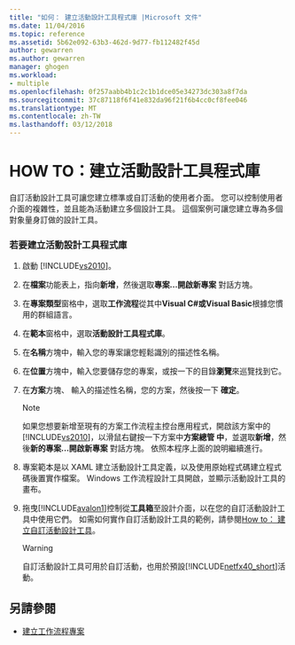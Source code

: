 ```yaml
---
title: "如何： 建立活動設計工具程式庫 |Microsoft 文件"
ms.date: 11/04/2016
ms.topic: reference
ms.assetid: 5b62e092-63b3-462d-9d77-fb112482f45d
author: gewarren
ms.author: gewarren
manager: ghogen
ms.workload:
- multiple
ms.openlocfilehash: 0f257aabb4b1c2c1b1dce05e34273dc303a8f7da
ms.sourcegitcommit: 37c87118f6f41e832da96f21f6b4cc0cf8fee046
ms.translationtype: MT
ms.contentlocale: zh-TW
ms.lasthandoff: 03/12/2018
---
```

# <a name="how-to-create-an-activity-designer-library"></a>HOW TO：建立活動設計工具程式庫
自訂活動設計工具可讓您建立標準或自訂活動的使用者介面。 您可以控制使用者介面的複雜性，並且能為活動建立多個設計工具。 這個案例可讓您建立專為多個對象量身訂做的設計工具。

### <a name="to-create-an-activity-designer-library"></a>若要建立活動設計工具程式庫

1.  啟動 [!INCLUDE[vs2010](../misc/includes/vs2010_md.md)]。

2.  在**檔案**功能表上，指向**新增**，然後選取**專案...**開啟**新專案** 對話方塊。

3.  在**專案類型**窗格中，選取**工作流程**從其中**Visual C#**或**Visual Basic**根據您慣用的群組語言。

4.  在**範本**窗格中，選取**活動設計工具程式庫**。

5.  在**名稱**方塊中，輸入您的專案讓您輕鬆識別的描述性名稱。

6.  在**位置**方塊中，輸入您要儲存您的專案，或按一下的目錄**瀏覽**來巡覽找到它。

7.  在**方案**方塊、 輸入的描述性名稱，您的方案，然後按一下 **確定**。

    > [!NOTE]
    > 如果您想要新增至現有的方案工作流程主控台應用程式，開啟該方案中的[!INCLUDE[vs2010](../misc/includes/vs2010_md.md)]，以滑鼠右鍵按一下方案中**方案總管 中**，並選取**新增**，然後**新的專案...**開啟**新專案** 對話方塊。 依照本程序上面的說明繼續進行。

8.  專案範本是以 XAML 建立活動設計工具定義，以及使用原始程式碼建立程式碼後置實作檔案。 Windows 工作流程設計工具開啟，並顯示活動設計工具的畫布。

9. 拖曳[!INCLUDE[avalon1](../workflow-designer/includes/avalon1_md.md)]控制從**工具箱**至設計介面，以在您的自訂活動設計工具中使用它們。  如需如何實作自訂活動設計工具的範例，請參閱[How to： 建立自訂活動設計工具](/dotnet/framework/windows-workflow-foundation/how-to-create-a-custom-activity-designer)。

    > [!WARNING]
    > 自訂活動設計工具可用於自訂活動，也用於預設[!INCLUDE[netfx40_short](../workflow-designer/includes/netfx40_short_md.md)]活動。

## <a name="see-also"></a>另請參閱

- [建立工作流程專案](../workflow-designer/creating-a-workflow-project.md)